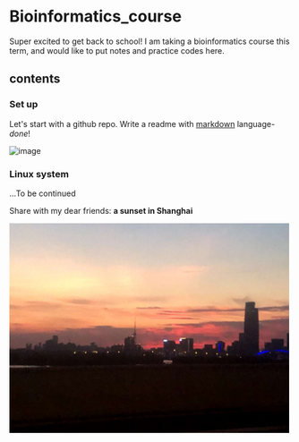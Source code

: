 # Bioinformatics_course
Super excited to get back to school!
I am taking a bioinformatics course this term, and would like to put notes and practice codes here. 

## contents
### Set up
Let's start with a github repo. Write a readme with [markdown](https://github.com/adam-p/markdown-here/wiki/Markdown-Cheatsheet#emphasis) language- _done_!

![image](https://cn.bing.com/th?id=AMMS_10dfe5f19c48204f846d5a13a999c47f&w=110&h=110&c=7&rs=1&qlt=95&pcl=f9f9f9&cdv=1&dpr=2&pid=16.1)
### Linux system


...To be continued


Share with my dear friends: **a sunset in Shanghai**

<img src="a_sunset_in_Shanghai.jpg" width="500">

